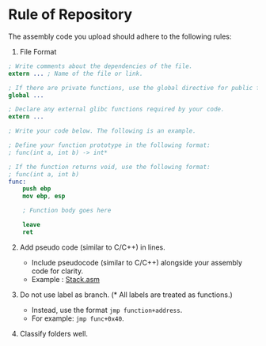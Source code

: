 # Rule of Repository
The assembly code you upload should adhere to the following rules:

1. File Format
```nasm
; Write comments about the dependencies of the file.
extern ... ; Name of the file or link.

; If there are private functions, use the global directive for public functions.
global ...

; Declare any external glibc functions required by your code.
extern ...

; Write your code below. The following is an example.

; Define your function prototype in the following format:
; func(int a, int b) -> int*

; If the function returns void, use the following format:
; func(int a, int b)
func:
    push ebp
    mov ebp, esp

    ; Function body goes here

    leave
    ret
```

2. Add pseudo code (similar to C/C++) in lines.
   - Include pseudocode (similar to C/C++) alongside your assembly code for clarity.
   - Example : [Stack.asm](https://github.com/qluana7/asmlib/blob/main/data_structure/stack.asm)

3. Do not use label as branch. (* All labels are treated as functions.)
   - Instead, use the format `jmp function+address`.
   - For example: `jmp func+0x40`.

5. Classify folders well.<br/>
<br/>
